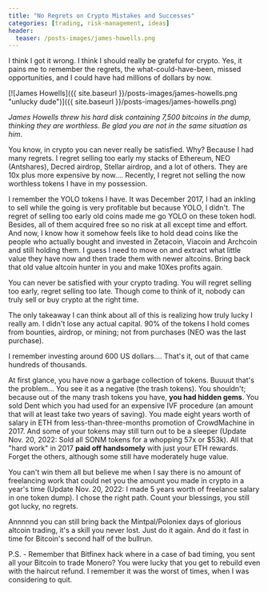 ```yaml
---
title: "No Regrets on Crypto Mistakes and Successes"
categories: [trading, risk-management, ideas]
header:
  teaser: /posts-images/james-howells.png
---
```


I think I got it wrong. I think I should really be grateful for crypto. Yes, it pains me to remember the regrets, the what-could-have-been, missed 
opportunities, and I could have had millions of dollars by now.

[![James Howells]({{ site.baseurl }}/posts-images/james-howells.png "unlucky dude")]({{ site.baseurl }}/posts-images/james-howells.png)

_James Howells threw his hard disk containing 7,500 bitcoins in the dump, thinking they are worthless. Be glad you are not in the same situation as him_.

You know, in crypto you can never really be satisfied. Why? Because I had many regrets. I regret selling too early my stacks of Ethereum, NEO (Antshares), 
Decred airdrop, Stellar airdrop, and a lot of others. They are 10x plus more expensive by now.... Recently, I regret not selling the now worthless tokens 
I have in my possession. 

I remember the YOLO tokens I have. It was December 2017, I had an inkling to sell while the going is very profitable but because YOLO, I didn't. The regret
of selling too early old coins made me go YOLO on these token hodl. Besides, all of them acquired free so no risk at all except time and effort. And
now, I know how it somehow feels like to hold dead coins like the people who actually bought and invested in Zetacoin, Viacoin and Archcoin and still holding 
them. I guess I need to move on and extract what little value they have now and then trade them with newer altcoins. Bring back that old value altcoin hunter
in you and make 10Xes profits again. 

You can never be satisfied with your crypto trading. You will regret selling too early, regret selling too late. Though come to think of it, nobody can truly
sell or buy crypto at the right time.

The only takeaway I can think about all of this is realizing how truly lucky I really am. I didn't lose any actual capital. 90% of the tokens I hold comes from 
bounties, airdrop, or mining; not from purchases (NEO was the last purchase).

I remember investing around 600 US dollars.... That's it, out of that came hundreds of thousands.

At first glance, you have now a garbage collection of tokens. Buuuut that's the problem... You see it as a negative (the trash tokens). You shouldn't; because out
of the many trash tokens you have, **you had hidden gems**. You sold Dent which you had used for an expensive IVF procedure (an amount that will at least take two 
years of saving). You made eight years worth of salary in ETH from less-than-three-months promotion of CrowdMachine in 2017. And some of your tokens may still
turn out to be a sleeper (Update Nov. 20, 2022: Sold all SONM tokens for a whopping 57x or $53k). All that "hard work" in 2017 **paid off handsomely** with just 
your ETH rewards. Forget the others, although some still have moderately huge value. 

You can't win them all but believe me when I say there is no amount of freelancing work that could net you the amount you made in crypto in a year's time (Update
Nov. 20, 2022: I made 5 years worth of freelance salary in one token dump). I chose the right path. Count your blessings, you still got lucky, no regrets.

Annnnnd you can still bring back the Mintpal/Poloniex days of glorious altcoin trading, it's a skill you never lost. Just do it again. And do it fast in time 
for Bitcoin's second half of the bullrun.

P.S. - Remember that Bitfinex hack where in a case of bad timing, you sent all your Bitcoin to trade Monero? You were lucky that you get to rebuild even with
the haircut refund. I remember it was the worst of times, when I was considering to quit.